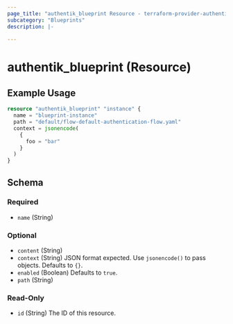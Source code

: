```yaml
---
page_title: "authentik_blueprint Resource - terraform-provider-authentik"
subcategory: "Blueprints"
description: |-
  
---
```


# authentik_blueprint (Resource)



## Example Usage

```terraform
resource "authentik_blueprint" "instance" {
  name = "blueprint-instance"
  path = "default/flow-default-authentication-flow.yaml"
  context = jsonencode(
    {
      foo = "bar"
    }
  )
}
```

<!-- schema generated by tfplugindocs -->
## Schema

### Required

- `name` (String)

### Optional

- `content` (String)
- `context` (String) JSON format expected. Use `jsonencode()` to pass objects. Defaults to `{}`.
- `enabled` (Boolean) Defaults to `true`.
- `path` (String)

### Read-Only

- `id` (String) The ID of this resource.
